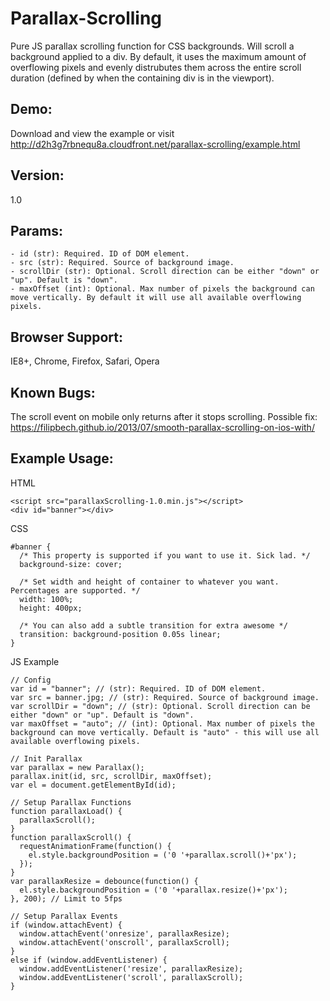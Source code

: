 # Parallax-Scrolling
Pure JS parallax scrolling function for CSS backgrounds. Will scroll a background applied to a div. By default, it uses the maximum amount of overflowing pixels and evenly distrubutes them across the entire scroll duration (defined by when the containing div is in the viewport).


## Demo:
Download and view the example or visit http://d2h3g7rbnequ8a.cloudfront.net/parallax-scrolling/example.html


## Version:
1.0


## Params:
```
- id (str): Required. ID of DOM element.
- src (str): Required. Source of background image.
- scrollDir (str): Optional. Scroll direction can be either "down" or "up". Default is "down".
- maxOffset (int): Optional. Max number of pixels the background can move vertically. By default it will use all available overflowing pixels.
```


## Browser Support:
IE8+, Chrome, Firefox, Safari, Opera


## Known Bugs:
The scroll event on mobile only returns after it stops scrolling. Possible fix: https://filipbech.github.io/2013/07/smooth-parallax-scrolling-on-ios-with/


## Example Usage:
HTML
```
<script src="parallaxScrolling-1.0.min.js"></script>
<div id="banner"></div>
```

CSS
```
#banner {
  /* This property is supported if you want to use it. Sick lad. */
  background-size: cover;

  /* Set width and height of container to whatever you want. Percentages are supported. */
  width: 100%;
  height: 400px;

  /* You can also add a subtle transition for extra awesome */
  transition: background-position 0.05s linear;
}
```

JS Example
```
// Config
var id = "banner"; // (str): Required. ID of DOM element.
var src = banner.jpg; // (str): Required. Source of background image.
var scrollDir = "down"; // (str): Optional. Scroll direction can be either "down" or "up". Default is "down".
var maxOffset = "auto"; // (int): Optional. Max number of pixels the background can move vertically. Default is "auto" - this will use all available overflowing pixels.

// Init Parallax
var parallax = new Parallax();
parallax.init(id, src, scrollDir, maxOffset);
var el = document.getElementById(id);

// Setup Parallax Functions
function parallaxLoad() {
  parallaxScroll();
}
function parallaxScroll() {
  requestAnimationFrame(function() {
    el.style.backgroundPosition = ('0 '+parallax.scroll()+'px');
  });
}
var parallaxResize = debounce(function() {
  el.style.backgroundPosition = ('0 '+parallax.resize()+'px');
}, 200); // Limit to 5fps

// Setup Parallax Events
if (window.attachEvent) {
  window.attachEvent('onresize', parallaxResize);
  window.attachEvent('onscroll', parallaxScroll);
}
else if (window.addEventListener) {
  window.addEventListener('resize', parallaxResize);
  window.addEventListener('scroll', parallaxScroll);
}
```
